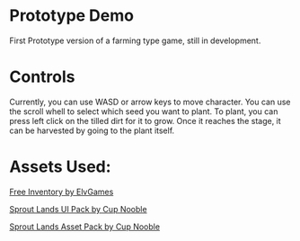 # Prototype Demo
First Prototype version of a farming type game, still in development.

# Controls
Currently, you can use WASD or arrow keys to move character. You can use the scroll whell to select which seed you want to plant. To plant, you can press left click on the tilled dirt for it to grow. Once it reaches the stage, it can be harvested by going to the plant itself.

# Assets Used: 
[Free Inventory by ElvGames](https://elvgames.itch.io/free-inventory-for-rpg-or-farming-games)

[Sprout Lands UI Pack by Cup Nooble](https://cupnooble.itch.io/sprout-lands-ui-pack)

[Sprout Lands Asset Pack by Cup Nooble](https://cupnooble.itch.io/sprout-lands-asset-pack)
